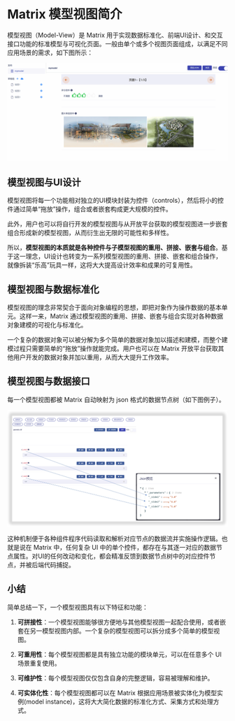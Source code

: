 # Matrix 模型视图简介

模型视图（Model-View）是 Matrix 用于实现数据标准化、前端UI设计、和交互接口功能的标准模型与可视化页面。一般由单个或多个视图页面组成，以满足不同应用场景的需求，如下图所示：

![Matrix.OS](../../../../../media/os/tools/modelview/multiview.gif "多视图页面示例")

## 模型视图与UI设计

模型视图将每一个功能相对独立的UI模块封装为控件（controls），然后将小的控件通过简单“拖放”操作，组合或者嵌套构成更大规模的控件。

此外，用户也可以将自行开发的模型视图与从开放平台获取的模型视图进一步嵌套组合形成新的模型视图，从而衍生出无限的可能性和多样性。

所以，**模型视图的本质就是各种控件与子模型视图的重用、拼接、嵌套与组合**。基于这一理念，UI设计也转变为一系列模型视图的重用、拼接、嵌套和组合操作，就像拆装“乐高”玩具一样，这将大大提高设计效率和成果的可复用性。


## 模型视图与数据标准化

模型视图的理念非常契合于面向对象编程的思想，即把对象作为操作数据的基本单元。这样一来，Matrix 通过模型视图的重用、拼接、嵌套与组合实现对各种数据对象建模的可视化与标准化。

一个复杂的数据对象可以被分解为多个简单的数据对象加以描述和建模，而整个建模过程只需要简单的“拖放”操作就能完成。用户也可以在 Matrix 开放平台获取其他用户开发的数据对象并加以重用，从而大大提升工作效率。


## 模型视图与数据接口

每一个模型视图都被 Matrix 自动映射为 json 格式的数据节点树（如下图例子）。

![数据节点树](../../../../../media/os/tools/modelview/json.png "模型视图映射为数据节点树")

这种机制便于各种组件程序代码读取和解析对应节点的数据流并实施操作逻辑。也就是说在 Matrix 中，任何复杂 UI 中的单个控件，都存在与其逐一对应的数据节点属性。对UI的任何改动和变化，都会精准反馈到数据节点树中的对应控件节点，并被后端代码捕捉。

## 小结

简单总结一下，一个模型视图具有以下特征和功能：

1. **可拼接性**：一个模型视图能够很方便地与其他模型视图一起配合使用，或者嵌套在另一模型视图内部。一个复杂的模型视图可以拆分成多个简单的模型视图。

2. **可重用性**：每个模型视图都是具有独立功能的模块单元，可以在任意多个 UI 场景重复使用。

3. **可维护性**：每个模型视图仅仅包含自身的完整逻辑，容易被理解和维护。

4. **可实体化性**：每个模型视图都可以在 Matrix 根据应用场景被实体化为模型实例(model instance)，这将大大简化数据的标准化方式、采集方式和处理方式。